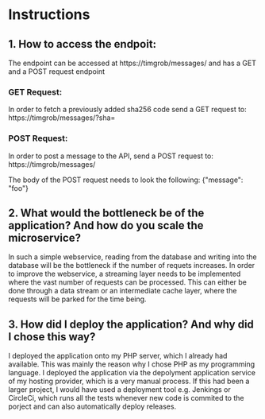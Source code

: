 # Instructions

## 1. How to access the endpoit:
The endpoint can be accessed at https://timgrob/messages/ and has a GET and a POST request endpoint

### GET Request:
In order to fetch a previously added sha256 code send a GET request to:
https://timgrob/messages/?sha=<SHA256>

### POST Request:
In order to post a message to the API, send a POST request to:
https://timgrob/messages/

The body of the POST request needs to look the following:
{"message": "foo"}


## 2. What would the bottleneck be of the application? And how do you scale the microservice? 
In such a simple webservice, reading from the database and writing into the database will be the bottleneck if the number of
requets increases. In order to improve the webservice, a streaming layer needs to be implemented where the vast number of
requests can be processed. This can either be done through a data stream or an intermediate cache layer, where the requests 
will be parked for the time being. 


## 3. How did I deploy the application? And why did I chose this way?
I deployed the application onto my PHP server, which I already had available. This was mainly the reason why I chose PHP as
my programming language. I deployed the application via the depolyment application service of my hosting provider, which is a
very manual process. 
If this had been a larger project, I would have used a deployment tool e.g. Jenkings or CircleCi, which runs all the tests 
whenever new code is commited to the porject and can also automatically deploy releases. 
